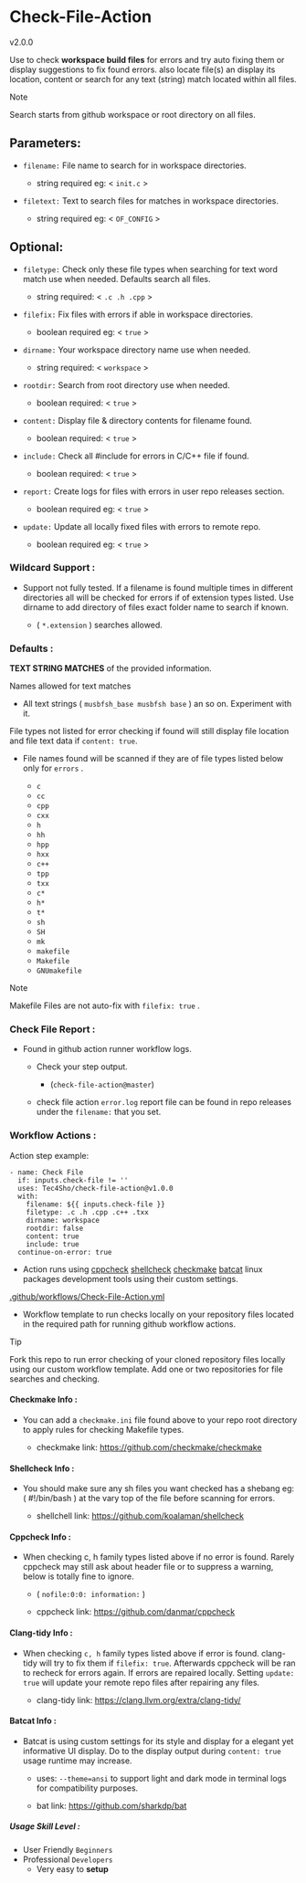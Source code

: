 # Check-File-Action 
v2.0.0

Use to check **workspace build files** for errors and try auto fixing them or display suggestions to fix found errors. also locate file(s) an display its location, content or search for any text (string) match located within all files.


>[!NOTE]
Search starts from github workspace or root directory on all files.


## Parameters:

- `filename:`  File name to search for in workspace directories.
  - string required eg: < `init.c` >

- `filetext:`  Text to search files for matches in workspace directories.
  - string required eg: < `OF_CONFIG` >

## Optional:

- `filetype:`  Check only these file types when searching for text word match use when needed. Defaults search all files.
  - string required: < `.c .h .cpp` >
 
- `filefix:`  Fix files with errors if able in workspace directories.
  - boolean required eg: < `true` >

- `dirname:`  Your workspace directory name use when needed.
  - string required: < `workspace` >

- `rootdir:`  Search from root directory use when needed.
  - boolean required: < `true` >

- `content:`  Display file & directory contents for filename found.
  - boolean required: < `true` >

- `include:`  Check all #include <name> for errors in C/C++ file if found.
  - boolean required: < `true` >

- `report:`  Create logs for files with errors in user repo releases section.
  - boolean required eg: < `true` >

- `update:`  Update all locally fixed files with errors to remote repo.
  - boolean required eg: < `true` >

### Wildcard Support :

- Support not fully tested. If a filename is found multiple times in different directories all will be checked for errors if of extension types listed. Use dirname to add directory of files exact folder name to search if known.
  
  - ( `*.extension` ) searches allowed.
 
### Defaults :

**TEXT STRING MATCHES** of the provided information.

Names allowed for text matches

- All text strings ( `musbfsh_base musbfsh base` ) an so on. Experiment with it.

File types not listed for error checking if found will still display file location and file text data if `content: true`.

- File names found will be scanned if they are of file types listed below only for `errors` .
  
  - `c`
  - `cc`
  - `cpp`
  - `cxx`
  - `h`
  - `hh`
  - `hpp`
  - `hxx`
  - `c++`
  - `tpp`
  - `txx`
  - `c*`
  - `h*`
  - `t*`
  - `sh`
  - `SH`
  - `mk`
  - `makefile`
  - `Makefile`
  - `GNUmakefile`

>[!NOTE]
 Makefile Files are not auto-fix with `filefix: true` .

### Check File Report :

- Found in github action runner workflow logs.

  - Check your step output.
    - (`check-file-action@master`)

  - check file action `error.log` report file can be found in repo releases under the `filename:` that you set.

### Workflow Actions :

 Action step example:



    - name: Check File
      if: inputs.check-file != ''
      uses: Tec4Sho/check-file-action@v1.0.0
      with:
        filename: ${{ inputs.check-file }}
        filetype: .c .h .cpp .c++ .txx
        dirname: workspace
        rootdir: false
        content: true
        include: true
      continue-on-error: true



- Action runs using [cppcheck](https://github.com/danmar/cppcheck) [shellcheck](https://github.com/koalaman/shellcheck)
[checkmake](https://github.com/checkmake/checkmake)
[batcat](https://github.com/sharkdp/bat) linux packages development tools using their custom settings.

[.github/workflows/Check-File-Action.yml](.github/workflows/Check-File-Action.yml)

  - Workflow template to run checks locally on your repository files located in the required path for running github workflow actions.

>[!TIP]
Fork this repo to run error checking of your cloned repository files locally using our custom workflow template. Add one or two repositories for file searches and checking.

#### Checkmake Info :

- You can add a `checkmake.ini` file found above to your repo root directory to apply rules for checking Makefile types.

  - checkmake link: 
https://github.com/checkmake/checkmake

#### Shellcheck Info :

- You should make sure any sh files you want checked has a shebang eg: ( #!/bin/bash ) at the vary top of the file before scanning for errors.

  - shellchell link:
https://github.com/koalaman/shellcheck

#### Cppcheck Info :

- When checking c, h family types listed above if no error is found. Rarely cppcheck may still ask about header file or to suppress a warning, below is totally fine to ignore.
  
  - ( `nofile:0:0: information:` )

  - cppcheck link:
https://github.com/danmar/cppcheck

#### Clang-tidy Info :

- When checking `c, h` family types listed above if error is found. clang-tidy will try to fix them if `filefix: true`. Afterwards cppcheck will be ran to recheck for errors again. If errors are repaired locally. Setting `update: true` will update your remote repo files after repairing any files.

  - clang-tidy link:
https://clang.llvm.org/extra/clang-tidy/

#### Batcat Info :

- Batcat is using custom settings for its style and display for a elegant yet informative UI display. Do to the display output during `content: true` usage runtime may increase.

  - uses: ` --theme=ansi ` to support light and dark mode in terminal logs for compatibility purposes.

  - bat link:
https://github.com/sharkdp/bat

##### Usage Skill Level :

- User Friendly `Beginners`
 - Professional `Developers`
   - Very easy to **setup**
